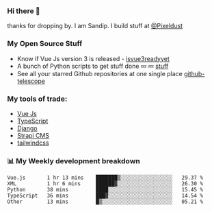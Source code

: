 ### Hi there 👋

thanks for dropping by.
I am Sandip. I build stuff at [@Pixeldust](github.com/pixeldust-in/)

###  **My Open Source Stuff**

 - Know if Vue Js version 3 is released -  [isvue3readyyet](https://github.com/sandiprb/isvue3readyyet)
 - A bunch of Python scripts to get stuff done 💤 💤 [stuff](https://github.com/sandiprb/stuff)
 - See all your starred Github repositories at one single place [github-telescope](https://github.com/sandiprb/github-telescope)



###  **My tools of trade:**
 - [Vue Js](https://github.com/vuejs/vue/)
 - [TypeScript](https://github.com/microsoft/TypeScript)
 - [Django](github.com/django/django)
 - [Strapi CMS](github.com/strapi/strapi)
 - [tailwindcss](https://github.com/tailwindlabs/tailwindcss)


###  📊 **My Weekly development breakdown**
<!--START_SECTION:waka-->

```text
Vue.js       1 hr 13 mins    ███████▒░░░░░░░░░░░░░░░░░   29.37 %
XML          1 hr 6 mins     ██████▓░░░░░░░░░░░░░░░░░░   26.30 %
Python       38 mins         ████░░░░░░░░░░░░░░░░░░░░░   15.45 %
TypeScript   36 mins         ███▓░░░░░░░░░░░░░░░░░░░░░   14.54 %
Other        13 mins         █▒░░░░░░░░░░░░░░░░░░░░░░░   05.21 %
```

<!--END_SECTION:waka-->
